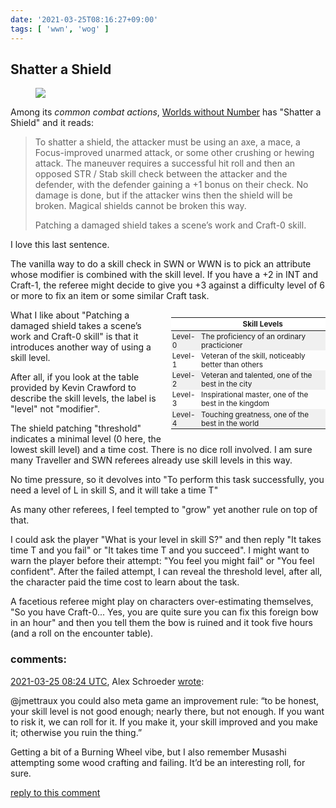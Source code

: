```yaml
---
date: '2021-03-25T08:16:27+09:00'
tags: [ 'wwn', 'wog' ]
---
```


## Shatter a Shield

<figure class="right">
<a href="images/20210325_shield.jpg"><img src="images/20210325_shield.jpg" loading="lazy" /></a>
<figcaption>
</figcaption>
</figure>

Among its _common combat actions_, [Worlds without Number](https://www.drivethrurpg.com/product/348791/Worlds-Without-Number?affiliate_id=2746229) has "Shatter a Shield" and it reads:

> To shatter a shield, the attacker must be using an axe, a mace, a Focus-improved unarmed attack, or some other crushing or hewing attack. The maneuver requires a successful hit roll and then an opposed STR / Stab skill check between the attacker and the defender, with the defender gaining a +1 bonus on their check. No damage is done, but if the attacker wins then the shield will be broken.  Magical shields cannot be broken this way.
>
> Patching a damaged shield takes a scene’s work and Craft-0 skill.

I love this last sentence.

The vanilla way to do a skill check in SWN or WWN is to pick an attribute whose modifier is combined with the skill level. If you have a +2 in INT and Craft-1, the referee might decide to give you +3 against a difficulty level of 6 or more to fix an item or some similar Craft task.

<style>
#ta20210325 { margin-bottom: 1.47em; font-size: 84%; float: right; max-width: 49%; margin-left: 0.91em; }
#ta20210325 th { text-align: center; background-color: white; }
#ta20210325 tr:nth-child(odd) { background-color: #f0f0f0; }
#ta20210325 td { padding: 0.14em; padding-right: 0.28em; }
</style>

<table id="ta20210325">
<thead><tr><th></th><th>Skill Levels</th></tr></thead>
<tbody>
<tr><td>Level-0</td>
<td>The proficiency of an ordinary practicioner</td></tr>
<tr><td>Level-1</td>
<td>Veteran of the skill, noticeably better than others</td></tr>
<tr><td>Level-2</td>
<td>Veteran and talented, one of the best in the city</td></tr>
<tr><td>Level-3</td>
<td>Inspirational master, one of the best in the kingdom</td></tr>
<tr><td>Level-4</td>
<td>Touching greatness, one of the best in the world</td></tr>
</tbody>
</table>

What I like about "Patching a damaged shield takes a scene’s work and Craft-0 skill" is that it introduces another way of using a skill level.

After all, if you look at the table provided by Kevin Crawford to describe the skill levels, the label is "level" not "modifier".

The shield patching "threshold" indicates a minimal level (0 here, the lowest skill level) and a time cost. There is no dice roll involved. I am sure many Traveller and SWN referees already use skill levels in this way.

No time pressure, so it devolves into "To perform this task successfully, you need a level of L in skill S, and it will take a time T"

As many other referees, I feel tempted to "grow" yet another rule on top of that.

I could ask the player "What is your level in skill S?" and then reply "It takes time T and you fail" or "It takes time T and you succeed". I might want to warn the player before their attempt: "You feel you might fail" or "You feel confident". After the failed attempt, I can reveal the threshold level, after all, the character paid the time cost to learn about the task.

A facetious referee might play on characters over-estimating themselves, "So you have Craft-0... Yes, you are quite sure you can fix this foreign bow in an hour" and then you tell them the bow is ruined and it took five hours (and a roll on the encounter table).

<h3 class="comments" id="comments-20210325">comments:</h3>

<div class="comment" id="comment-20210325-105950182305768325"> <!-- follow: no -->
<a href="#comment-20210325-105950182305768325">2021-03-25 08:24 UTC</a>, Alex Schroeder <a href="https://tabletop.social/@kensanata/105950182305768325">wrote</a>:
</div>

@jmettraux you could also meta game an improvement rule: “to be honest, your skill level is not good enough; nearly there, but not enough. If you want to risk it, we can roll for it. If you make it, your skill improved and you make it; otherwise you ruin the thing.”

Getting a bit of a Burning Wheel vibe, but I also remember Musashi attempting some wood crafting and failing. It’d be an interesting roll, for sure.

<a class="reply" href="mailto:jmettraux+weaver@gmail.com?subject=in_reply_to_comment-20210325-105950182305768325">reply to this comment</a>

<!--
<iframe src="https://tabletop.social/@kensanata/105950182305768325/embed" class="mastodon-embed" style="margin-top: 1.4em; width: 100%; border: 0; transform: scale(0.7); transform-origin: right;"></iframe><script src="https://tabletop.social/embed.js" async="async"></script>
-->

